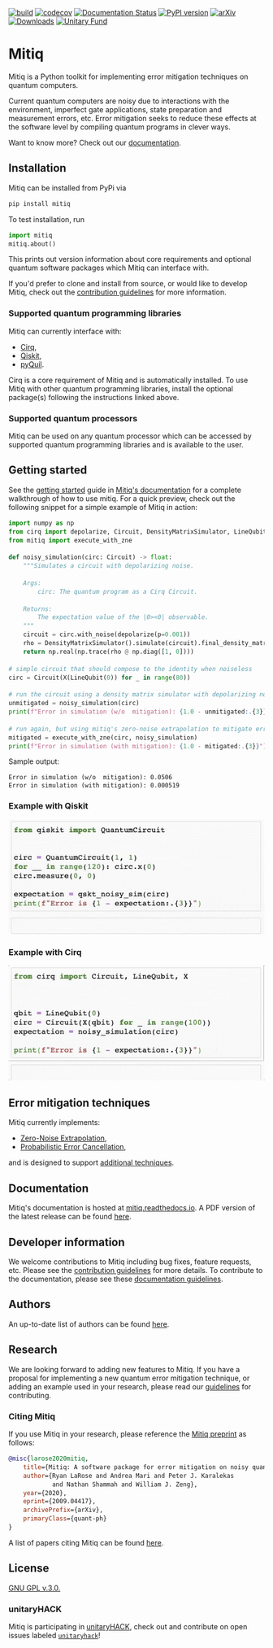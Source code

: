 [![build](https://github.com/unitaryfund/mitiq/workflows/build/badge.svg)](https://github.com/unitaryfund/mitiq/actions)
[![codecov](https://codecov.io/gh/unitaryfund/mitiq/branch/master/graph/badge.svg)](https://codecov.io/gh/unitaryfund/mitiq)
[![Documentation Status](https://readthedocs.org/projects/mitiq/badge/?version=stable)](https://mitiq.readthedocs.io/en/stable/)
[![PyPI version](https://badge.fury.io/py/mitiq.svg)](https://badge.fury.io/py/mitiq)
[![arXiv](https://img.shields.io/badge/arXiv-2009.04417-<COLOR>.svg)](https://arxiv.org/abs/2009.04417)
[![Downloads](https://static.pepy.tech/personalized-badge/mitiq?period=total&units=international_system&left_color=black&right_color=green&left_text=Downloads)](https://pepy.tech/project/mitiq)
[![Unitary Fund](https://img.shields.io/badge/Supported%20By-UNITARY%20FUND-brightgreen.svg?style=for-the-badge)](http://unitary.fund)


# Mitiq

Mitiq is a Python toolkit for implementing error mitigation techniques on quantum computers.

Current quantum computers
are noisy due to interactions with the environment, imperfect gate applications, state preparation and measurement
errors, etc. Error mitigation seeks to reduce these effects at the software level by compiling quantum programs in
clever ways.

Want to know more? Check out our [documentation](https://mitiq.readthedocs.io/en/stable/guide/guide-overview.html).

## Installation

Mitiq can be installed from PyPi via

```bash
pip install mitiq
```

To test installation, run

```python
import mitiq
mitiq.about()
```

This prints out version information about core requirements and optional quantum software packages which Mitiq can
interface with.

If you'd prefer to clone and install from source, or would like to develop Mitiq, check out the
[contribution guidelines](https://mitiq.readthedocs.io/en/stable/toc_contributing.html) for more information.

### Supported quantum programming libraries

Mitiq can currently interface with:

* [Cirq](https://github.com/quantumlib/Cirq),
* [Qiskit](https://qiskit.org/),
* [pyQuil](https://github.com/rigetti/pyquil).

Cirq is a core requirement of Mitiq and is automatically installed. To use Mitiq with other quantum programming
libraries, install the optional package(s) following the instructions linked above.

### Supported quantum processors

Mitiq can be used on any quantum processor which can be accessed by supported quantum programming libraries and is
available to the user.

## Getting started

See the [getting started](https://mitiq.readthedocs.io/en/stable/guide/guide-getting-started.html) guide in
[Mitiq's documentation](https://mitiq.readthedocs.io) for a complete walkthrough of how to use mitiq. For
a quick preview, check out the following snippet for a simple example of Mitiq in action:

```python
import numpy as np
from cirq import depolarize, Circuit, DensityMatrixSimulator, LineQubit, X
from mitiq import execute_with_zne

def noisy_simulation(circ: Circuit) -> float:
    """Simulates a circuit with depolarizing noise.

    Args:
        circ: The quantum program as a Cirq Circuit.

    Returns:
        The expectation value of the |0><0| observable.
    """
    circuit = circ.with_noise(depolarize(p=0.001))
    rho = DensityMatrixSimulator().simulate(circuit).final_density_matrix
    return np.real(np.trace(rho @ np.diag([1, 0])))

# simple circuit that should compose to the identity when noiseless
circ = Circuit(X(LineQubit(0)) for _ in range(80))

# run the circuit using a density matrix simulator with depolarizing noise
unmitigated = noisy_simulation(circ)
print(f"Error in simulation (w/o  mitigation): {1.0 - unmitigated:.{3}}")

# run again, but using mitiq's zero-noise extrapolation to mitigate errors
mitigated = execute_with_zne(circ, noisy_simulation)
print(f"Error in simulation (with mitigation): {1.0 - mitigated:.{3}}")
```
Sample output:
```
Error in simulation (w/o  mitigation): 0.0506
Error in simulation (with mitigation): 0.000519
```

### Example with Qiskit

![Alt Text](assets/qiskit.gif)


### Example with Cirq

![Alt Text](assets/cirq.gif)


## Error mitigation techniques

Mitiq currently implements:
* [Zero-Noise Extrapolation](https://mitiq.readthedocs.io/en/stable/guide/guide-zne.html),
* [Probabilistic Error Cancellation](https://mitiq.readthedocs.io/en/stable/guide/guide-getting-started.html#error-mitigation-with-probabilistic-error-cancellation),

and is designed to support [additional techniques](https://github.com/unitaryfund/mitiq/wiki).

## Documentation

Mitiq's documentation is hosted at [mitiq.readthedocs.io](https://mitiq.readthedocs.io). A PDF version of the latest
release can be found [here](https://mitiq.readthedocs.io/_/downloads/en/latest/pdf/).

## Developer information

We welcome contributions to Mitiq including bug fixes, feature requests, etc.
Please see the  [contribution guidelines](https://mitiq.readthedocs.io/en/stable/toc_contributing.html) for more details.
To contribute to the documentation, please see these [documentation guidelines](https://mitiq.readthedocs.io/en/stable/contributing_docs.html).

## Authors

An up-to-date list of authors can be found [here](https://github.com/unitaryfund/mitiq/graphs/contributors).

## Research

We are looking forward to adding new features to Mitiq. If you have a proposal for implementing a new quantum error mitigation technique, or adding an example used in your research, please read our [guidelines](https://mitiq.readthedocs.io/en/stable/research.html) for contributing.

### Citing Mitiq

If you use Mitiq in your research, please reference the [Mitiq preprint][arxiv] as follows:

```bibtex
@misc{larose2020mitiq,
    title={Mitiq: A software package for error mitigation on noisy quantum computers},
    author={Ryan LaRose and Andrea Mari and Peter J. Karalekas
            and Nathan Shammah and William J. Zeng},
    year={2020},
    eprint={2009.04417},
    archivePrefix={arXiv},
    primaryClass={quant-ph}
}
```

A list of papers citing Mitiq can be found [here][papers_with_mitiq].

[arxiv]: https://arxiv.org/abs/2009.04417

[papers_with_mitiq]: https://mitiq.readthedocs.io/en/stable/research.html#papers-citing-or-using-mitiq

## License

[GNU GPL v.3.0.](https://github.com/unitaryfund/mitiq/blob/master/LICENSE)

### unitaryHACK

Mitiq is participating in [unitaryHACK](http://hack2021.unitary.fund/), check out and contribute on open issues labeled [`unitaryhack`](https://github.com/unitaryfund/mitiq/labels/unitaryhack)!
